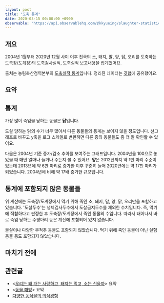```yaml
---
layout: post
title: "도축 통계"
date: 2020-03-15 00:00:00 +0900
observable: "https://api.observablehq.com/@kkyueing/slaughter-statistics.js?v=3"
---
```

## 개요

2004년 1월부터 2020년 12월 사이 이후 전국의 소, 돼지, 말, 양, 닭, 오리를
도축하는 도축장(도계장)의 도축검사실적, 도축실적 보고내용을 집계했어요.

출처는 농림축산검역본부의 [도축실적
통계](http://www.qia.go.kr/livestock/clean/listTcsjWebAction.do?clear=1)입니다.
정리된 데이터는
[깃헙](https://github.com/veganstudies/stats/blob/master/slaughter-kr.csv)에
공유했어요.

## 요약

<div id="ob-summaryDescription" class="ob-block"></div>

## 통계

가장 많이 죽임을 당하는 동물은 **닭**입니다.

<div id="ob-viewof-filter" class="ob-block"></div>

<div id="ob-stackedBarChart" class="ob-block"></div>

도살 당하는 닭의 수가 너무 많아서 다른 동물들의 통계는 보이지 않을 정도입니다.
선그래프로 바꾸고 y축을 로그 스케일로 변환하면 다른 종의 동물들도 좀 더 잘
확인할 수 있어요.

<div id="ob-lineChart" class="ob-block"></div>

다음은 2004년 기준 증가/감소 추이를 보여주는 그래프입니다. 2004년을 100으로
놓았을 때 매년 얼마나 늘거나 주는지 볼 수 있어요. **양**은 2012년까지 약 1만
마리 수준이었는데 2013년에 약 6만 마리로 증가한 이후 꾸준히 늘어 2020년에는
약 17만 마리가 되었습니다. 2004년에 비해 약 17배 증가한 규모입니다.

<div id="ob-indexChart" class="ob-block"></div>

## 통계에 포함되지 않은 동물들

위 계산에는 도축장/도계장에서 먹기 위해 죽인 소, 돼지, 말, 양, 닭, 오리만을
포함하고 있습니다. '도살두수'는 생체검사두수에서 도살금지두수를 제외한
수치입니다. 즉, 먹기에 적합하다고 판정한 후 도축장/도계장에서 죽인 동물의
수입니다. 따라서 태어나서 바로 죽임 당하는 수평아리 등은 계산에 포함되어 있지
않습니다.

물살이나 다양한 무척추 동물도 포함되지 않았습니다. 먹기 위해 죽인 동물이 아닌
실험 동물 등도 포함되지 않았습니다.

## 마치기 전에

<div id="ob-deathSinceOnPage" class="ob-block"></div>

## 관련글

* \<[우리는 왜 개는 사랑하고, 돼지는 먹고, 소는
  신을까](/2020/02/22/why-we-love-dogs.html)\> 요약
* \<[동물 해방](/2019/07/28/animal-liberation.html)\> 요약
* [다양한 동식물의 의식경험](/2019/10/22/sentience-table.html)
